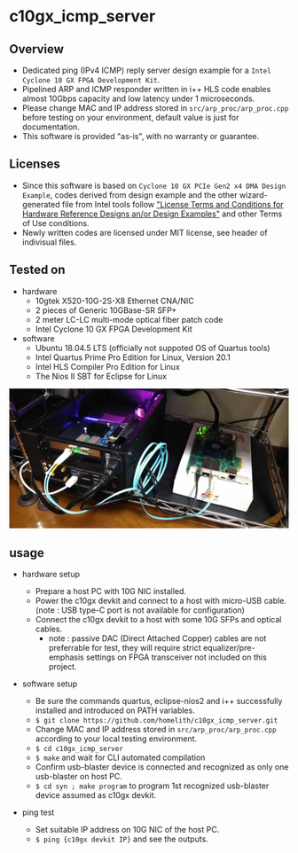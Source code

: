 # c10gx\_icmp\_server

## Overview
- Dedicated ping (IPv4 ICMP) reply server design example for a `Intel Cyclone 10 GX FPGA Development Kit`.
- Pipelined ARP and ICMP responder written in i++ HLS code enables almost 10Gbps capacity and low latency under 1 microseconds.
- Please change MAC and IP address stored in `src/arp_proc/arp_proc.cpp` before testing on your environment, default value is just for documentation.
- This software is provided "as-is", with no warranty or guarantee.

## Licenses
- Since this software is based on `Cyclone 10 GX PCIe Gen2 x4 DMA Design Example`, codes derived from design example and the other wizard-generated file from Intel tools follow ["License Terms and Conditions for Hardware Reference Designs an/or Design Examples"](https://www.intel.com/content/www/us/en/programmable/common/legal/leg-license_agreement.html) and other Terms of Use conditions.
- Newly written codes are licensed under MIT license, see header of indivisual files.

## Tested on
- hardware
  + 10gtek X520-10G-2S-X8 Ethernet CNA/NIC
  + 2 pieces of Generic 10GBase-SR SFP+
  + 2 meter LC-LC multi-mode optical fiber patch code
  + Intel Cyclone 10 GX FPGA Development Kit
- software
  + Ubuntu 18.04.5 LTS (officially not suppoted OS of Quartus tools)
  + Intel Quartus Prime Pro Edition for Linux, Version 20.1
  + Intel HLS Compiler Pro Edition for Linux
  + The Nios II SBT for Eclipse for Linux

![Experimental Setup](doc/img/exp_setup.jpg)

## usage

- hardware setup
  + Prepare a host PC with 10G NIC installed.
  + Power the c10gx devkit and connect to a host with micro-USB cable. (note : USB type-C port is not available for configuration)
  + Connect the c10gx devkit to a host with some 10G SFPs and optical cables.
    * note : passive DAC (Direct Attached Copper) cables are not preferrable for test, they will require strict equalizer/pre-emphasis settings on FPGA transceiver not included on this project.

- software setup

  + Be sure the commands quartus, eclipse-nios2 and i++ successfully installed and introduced on PATH variables.
  + `$ git clone https://github.com/homelith/c10gx_icmp_server.git`
  + Change MAC and IP address stored in `src/arp_proc/arp_proc.cpp` according to your local testing environment.
  + `$ cd c10gx_icmp_server`
  + `$ make` and wait for CLI automated compilation
  + Confirm usb-blaster device is connected and recognized as only one usb-blaster on host PC.
  + `$ cd syn ; make program` to program 1st recognized usb-blaster device assumed as c10gx devkit.

- ping test
  + Set suitable IP address on 10G NIC of the host PC.
  + `$ ping {c10gx devkit IP}` and see the outputs.
